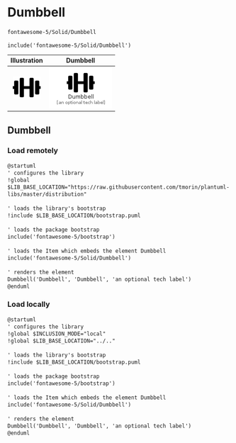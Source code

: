 # Dumbbell


```text
fontawesome-5/Solid/Dumbbell
```

```text
include('fontawesome-5/Solid/Dumbbell')
```



| Illustration | Dumbbell |
| :---: | :---: |
| ![illustration for Illustration](../../fontawesome-5/Solid/Dumbbell.png) | ![illustration for Dumbbell](../../fontawesome-5/Solid/Dumbbell.Local.png) |




## Dumbbell

### Load remotely
```plantuml
@startuml
' configures the library
!global $LIB_BASE_LOCATION="https://raw.githubusercontent.com/tmorin/plantuml-libs/master/distribution"

' loads the library's bootstrap
!include $LIB_BASE_LOCATION/bootstrap.puml

' loads the package bootstrap
include('fontawesome-5/bootstrap')

' loads the Item which embeds the element Dumbbell
include('fontawesome-5/Solid/Dumbbell')

' renders the element
Dumbbell('Dumbbell', 'Dumbbell', 'an optional tech label')
@enduml
```

### Load locally
```plantuml
@startuml
' configures the library
!global $INCLUSION_MODE="local"
!global $LIB_BASE_LOCATION="../.."

' loads the library's bootstrap
!include $LIB_BASE_LOCATION/bootstrap.puml

' loads the package bootstrap
include('fontawesome-5/bootstrap')

' loads the Item which embeds the element Dumbbell
include('fontawesome-5/Solid/Dumbbell')

' renders the element
Dumbbell('Dumbbell', 'Dumbbell', 'an optional tech label')
@enduml
```

